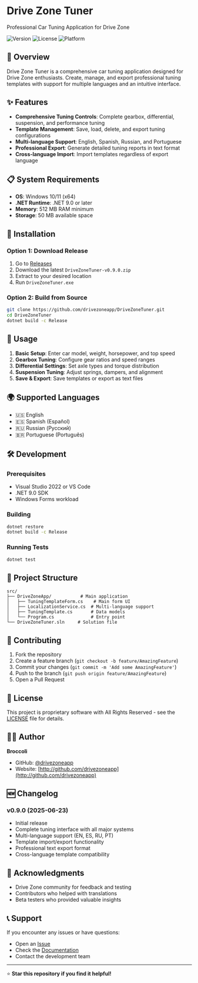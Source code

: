 # Drive Zone Tuner

Professional Car Tuning Application for Drive Zone

![Version](https://img.shields.io/badge/version-0.9.1.1-blue.svg)
![License](https://img.shields.io/badge/license-All%20Rights%20Reserved-red.svg)
![Platform](https://img.shields.io/badge/platform-.NET%209.0-purple.svg)

## 🚗 Overview

Drive Zone Tuner is a comprehensive car tuning application designed for Drive Zone enthusiasts. Create, manage, and export professional tuning templates with support for multiple languages and an intuitive interface.

## ✨ Features

- **Comprehensive Tuning Controls**: Complete gearbox, differential, suspension, and performance tuning
- **Template Management**: Save, load, delete, and export tuning configurations
- **Multi-language Support**: English, Spanish, Russian, and Portuguese
- **Professional Export**: Generate detailed tuning reports in text format
- **Cross-language Import**: Import templates regardless of export language

## 📋 System Requirements

- **OS**: Windows 10/11 (x64)
- **.NET Runtime**: .NET 9.0 or later
- **Memory**: 512 MB RAM minimum
- **Storage**: 50 MB available space

## 🚀 Installation

### Option 1: Download Release
1. Go to [Releases](https://github.com/drivezoneapp/DriveZoneTuner/releases)
2. Download the latest `DriveZoneTuner-v0.9.0.zip`
3. Extract to your desired location
4. Run `DriveZoneTuner.exe`

### Option 2: Build from Source
```bash
git clone https://github.com/drivezoneapp/DriveZoneTuner.git
cd DriveZoneTuner
dotnet build -c Release
```

## 📖 Usage

1. **Basic Setup**: Enter car model, weight, horsepower, and top speed
2. **Gearbox Tuning**: Configure gear ratios and speed ranges
3. **Differential Settings**: Set axle types and torque distribution
4. **Suspension Tuning**: Adjust springs, dampers, and alignment
5. **Save & Export**: Save templates or export as text files

## 🌍 Supported Languages

- 🇺🇸 English
- 🇪🇸 Spanish (Español)
- 🇷🇺 Russian (Русский)
- 🇧🇷 Portuguese (Português)

## 🛠️ Development

### Prerequisites
- Visual Studio 2022 or VS Code
- .NET 9.0 SDK
- Windows Forms workload

### Building
```bash
dotnet restore
dotnet build -c Release
```

### Running Tests
```bash
dotnet test
```

## 📁 Project Structure

```
src/
├── DriveZoneApp/           # Main application
│   ├── TuningTemplateForm.cs    # Main form UI
│   ├── LocalizationService.cs  # Multi-language support
│   ├── TuningTemplate.cs       # Data models
│   └── Program.cs              # Entry point
└── DriveZoneTuner.sln     # Solution file
```

## 🤝 Contributing

1. Fork the repository
2. Create a feature branch (`git checkout -b feature/AmazingFeature`)
3. Commit your changes (`git commit -m 'Add some AmazingFeature'`)
4. Push to the branch (`git push origin feature/AmazingFeature`)
5. Open a Pull Request

## 📄 License

This project is proprietary software with All Rights Reserved - see the [LICENSE](LICENSE) file for details.

## 👨‍💻 Author

**Broccoli**
- GitHub: [@drivezoneapp](https://github.com/drivezoneapp)
- Website: [http://github.com/drivezoneapp](http://github.com/drivezoneapp)

## 🆕 Changelog

### v0.9.0 (2025-06-23)
- Initial release
- Complete tuning interface with all major systems
- Multi-language support (EN, ES, RU, PT)
- Template import/export functionality
- Professional text export format
- Cross-language template compatibility

## 🙏 Acknowledgments

- Drive Zone community for feedback and testing
- Contributors who helped with translations
- Beta testers who provided valuable insights

## 📞 Support

If you encounter any issues or have questions:
- Open an [Issue](https://github.com/drivezoneapp/DriveZoneTuner/issues)
- Check the [Documentation](docs/)
- Contact the development team

---

⭐ **Star this repository if you find it helpful!**
